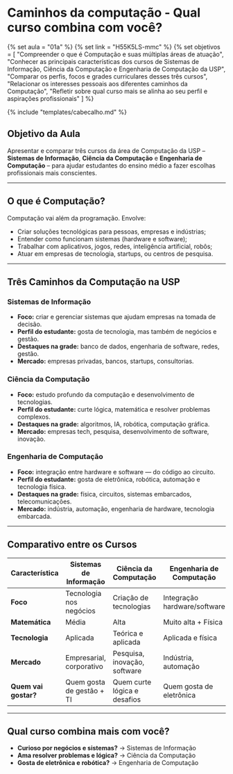 # Caminhos da computação - Qual curso combina com você?
 
{% set aula = "01a" %}
{% set link = "H55K5LS-mmc" %}
{% set objetivos = [
  "Compreender o que é Computação e suas múltiplas áreas de atuação",
  "Conhecer as principais características dos cursos de Sistemas de Informação, Ciência da Computação e Engenharia de Computação da USP",
  "Comparar os perfis, focos e grades curriculares desses três cursos",
  "Relacionar os interesses pessoais aos diferentes caminhos da Computação",
  "Refletir sobre qual curso mais se alinha ao seu perfil e aspirações profissionais"
]
%}

{% include "templates/cabecalho.md" %}

 

## Objetivo da Aula

Apresentar e comparar três cursos da área de Computação da USP – **Sistemas de Informação**, **Ciência da Computação** e **Engenharia de Computação** – para ajudar estudantes do ensino médio a fazer escolhas profissionais mais conscientes.

---

## O que é Computação?

Computação vai além da programação. Envolve:

- Criar soluções tecnológicas para pessoas, empresas e indústrias;
- Entender como funcionam sistemas (hardware e software);
- Trabalhar com aplicativos, jogos, redes, inteligência artificial, robôs;
- Atuar em empresas de tecnologia, startups, ou centros de pesquisa.

---

## Três Caminhos da Computação na USP

### Sistemas de Informação

- **Foco:** criar e gerenciar sistemas que ajudam empresas na tomada de decisão.
- **Perfil do estudante:** gosta de tecnologia, mas também de negócios e gestão.
- **Destaques na grade:** banco de dados, engenharia de software, redes, gestão.
- **Mercado:** empresas privadas, bancos, startups, consultorias.

### Ciência da Computação

- **Foco:** estudo profundo da computação e desenvolvimento de tecnologias.
- **Perfil do estudante:** curte lógica, matemática e resolver problemas complexos.
- **Destaques na grade:** algoritmos, IA, robótica, computação gráfica.
- **Mercado:** empresas tech, pesquisa, desenvolvimento de software, inovação.

### Engenharia de Computação

- **Foco:** integração entre hardware e software — do código ao circuito.
- **Perfil do estudante:** gosta de eletrônica, robótica, automação e tecnologia física.
- **Destaques na grade:** física, circuitos, sistemas embarcados, telecomunicações.
- **Mercado:** indústria, automação, engenharia de hardware, tecnologia embarcada.

---

## Comparativo entre os Cursos

| Característica         | Sistemas de Informação       | Ciência da Computação        | Engenharia de Computação     |
|------------------------|------------------------------|------------------------------|------------------------------|
| **Foco**               | Tecnologia nos negócios      | Criação de tecnologias       | Integração hardware/software |
| **Matemática**         | Média                        | Alta                         | Muito alta + Física          |
| **Tecnologia**         | Aplicada                     | Teórica e aplicada           | Aplicada e física            |
| **Mercado**            | Empresarial, corporativo     | Pesquisa, inovação, software | Indústria, automação         |
| **Quem vai gostar?**   | Quem gosta de gestão + TI    | Quem curte lógica e desafios | Quem gosta de eletrônica     |

---

## Qual curso combina mais com você?

- **Curioso por negócios e sistemas?** → Sistemas de Informação
- **Ama resolver problemas e lógica?** → Ciência da Computação
- **Gosta de eletrônica e robótica?** → Engenharia de Computação

